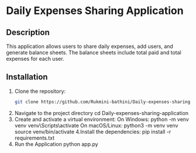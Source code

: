 # Daily Expenses Sharing Application

## Description
This application allows users to share daily expenses, add users, and generate balance sheets. The balance sheets include total paid and total expenses for each user.

## Installation
1. Clone the repository:
   ```sh
   git clone https://github.com/Rukmini-bathini/Daily-expenses-sharing-application
2. Navigate to the project directory
   cd Daily-expenses-sharing-application
3. Create and activate a virtual environment:
  On Windows:
    python -m venv venv
    venv\Scripts\activate
  On macOS/Linux:
    python3 -m venv venv
    source venv/bin/activate
4.Install the dependencies:
  pip install -r requirements.txt
5. Run the Application
   python app.py

